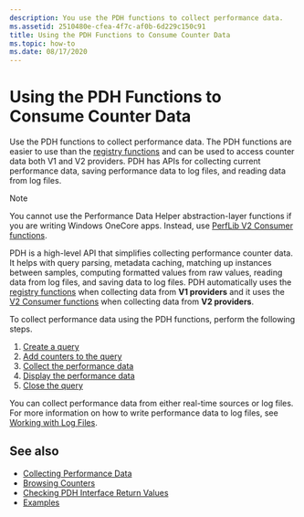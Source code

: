 ```yaml
---
description: You use the PDH functions to collect performance data.
ms.assetid: 2510480e-cfea-4f7c-af0b-6d229c150c91
title: Using the PDH Functions to Consume Counter Data
ms.topic: how-to
ms.date: 08/17/2020
---
```


# Using the PDH Functions to Consume Counter Data

Use the PDH functions to collect performance data. The PDH functions are easier to use than the [registry functions](using-the-registry-functions-to-consume-counter-data.md) and can be used to access counter data both V1 and V2 providers. PDH has APIs for collecting current performance data, saving performance data to log files, and reading data from log files.

> [!Note]
> You cannot use the Performance Data Helper abstraction-layer functions if you are writing Windows OneCore apps. Instead, use [PerfLib V2 Consumer functions](using-the-perflib-functions-to-consume-counter-data.md).

PDH is a high-level API that simplifies collecting performance counter data. It helps with query parsing, metadata caching, matching up instances between samples, computing formatted values from raw values, reading data from log files, and saving data to log files. PDH automatically uses the [registry functions](using-the-registry-functions-to-consume-counter-data.md) when collecting data from **V1 providers** and it uses the [V2 Consumer functions](using-the-perflib-functions-to-consume-counter-data.md) when collecting data from **V2 providers**.

To collect performance data using the PDH functions, perform the following steps.

1. [Create a query](creating-a-query.md)
2. [Add counters to the query](creating-a-query.md)
3. [Collect the performance data](collecting-performance-data.md)
4. [Display the performance data](displaying-performance-data.md)
5. [Close the query](creating-a-query.md)

You can collect performance data from either real-time sources or log files. For more information on how to write performance data to log files, see [Working with Log Files](working-with-log-files.md).

## See also

- [Collecting Performance Data](collecting-performance-data.md)
- [Browsing Counters](browsing-counters.md)
- [Checking PDH Interface Return Values](checking-pdh-interface-return-values.md)
- [Examples](examples.md)
